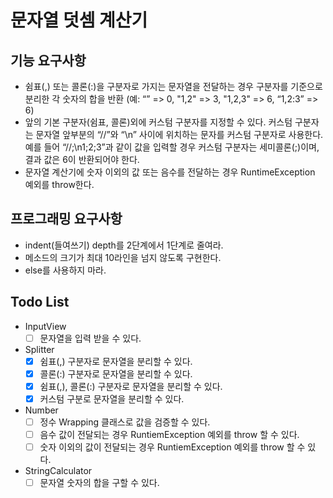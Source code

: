 # 문자열 덧셈 계산기

## 기능 요구사항

- 쉼표(,) 또는 콜론(:)을 구분자로 가지는 문자열을 전달하는 경우 구분자를 기준으로 분리한 각 숫자의 합을 반환 (예: “” => 0, "1,2" => 3, "1,2,3" => 6, “1,2:3” => 6)
- 앞의 기본 구분자(쉼표, 콜론)외에 커스텀 구분자를 지정할 수 있다. 커스텀 구분자는 문자열 앞부분의 “//”와 “\n” 사이에 위치하는 문자를 커스텀 구분자로 사용한다. 예를 들어 “//;\n1;2;3”과 같이 값을 입력할 경우 커스텀 구분자는 세미콜론(;)이며, 결과 값은 6이 반환되어야 한다.
- 문자열 계산기에 숫자 이외의 값 또는 음수를 전달하는 경우 RuntimeException 예외를 throw한다.

## 프로그래밍 요구사항

- indent(들여쓰기) depth를 2단계에서 1단계로 줄여라.
- 메소드의 크기가 최대 10라인을 넘지 않도록 구현한다.
- else를 사용하지 마라.

## Todo List

- InputView
    - [ ] 문자열을 입력 받을 수 있다.
- Splitter
    - [X] 쉼표(,) 구분자로 문자열을 분리할 수 있다.
    - [X] 콜론(:) 구분자로 문자열을 분리할 수 있다.
    - [X] 쉼표(,), 콜론(:) 구분자로 문자열을 분리할 수 있다.
    - [X] 커스텀 구분로 문자열을 분리할 수 있다.
- Number 
    - [ ] 정수 Wrapping 클래스로 값을 검증할 수 있다.
    - [ ] 음수 값이 전달되는 경우 RuntiemException 예외를 throw 할 수 있다.
    - [ ] 숫자 이외의 값이 전달되는 경우 RuntiemException 예외를 throw 할 수 있다.
- StringCalculator
    - [ ] 문자열 숫자의 합을 구할 수 있다.
